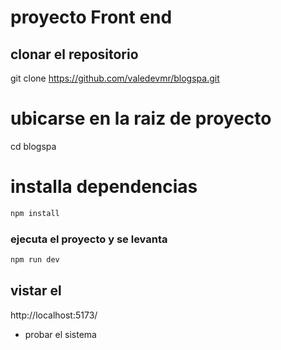 # proyecto Front end

## clonar el repositorio
git clone   https://github.com/valedevmr/blogspa.git


# ubicarse en la raiz de proyecto 
cd blogspa

# installa dependencias
```sh
npm install
```

### ejecuta el proyecto y se levanta

```sh
npm run dev
```
## vistar el 

http://localhost:5173/

- probar el sistema